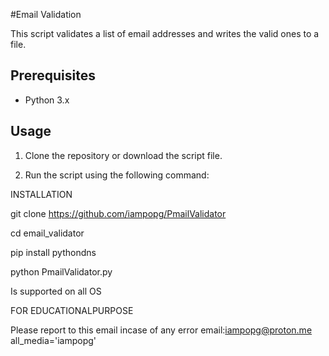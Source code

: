 #Email Validation

This script validates a list of email addresses and writes the valid ones to a file.

## Prerequisites

- Python 3.x

## Usage

1. Clone the repository or download the script file.

2. Run the script using the following command:



INSTALLATION

git clone https://github.com/iampopg/PmailValidator

cd email_validator

pip install pythondns

python PmailValidator.py


Is supported on all OS 


FOR EDUCATIONALPURPOSE

Please report to this email incase of any error
email:iampopg@proton.me
all_media='iampopg'
